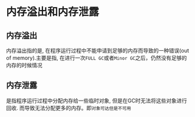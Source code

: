 # 内存溢出和内存泄露

## 内存溢出

内存溢出指的是, 在程序运行过程中不能申请到足够的内存而导致的一种错误(out of memory).主要是指, 在进行一次`FULL GC`或者`Minor GC`之后，仍然没有足够的内存的时候情况

## 内存泄露

是指程序运行过程中分配内存给一些临时对象, 但是在GC时无法将这些对象进行回收. 而导致无法分配更多的内存。即`对象可达但是不可用`
